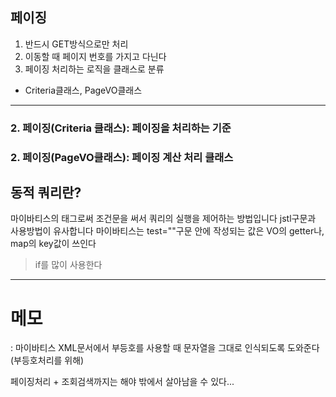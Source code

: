 ## 페이징

1. 반드시 GET방식으로만 처리
2. 이동할 때 페이지 번호를 가지고 다닌다
3. 페이징 처리하는 로직을 클래스로 분류

- Criteria클래스, PageVO클래스

---

### 2. 페이징(Criteria 클래스): 페이징을 처리하는 기준

### 2. 페이징(PageVO클래스): 페이징 계산 처리 클래스

## 동적 쿼리란?

마이바티스의 태그로써 조건문을 써서 쿼리의 실행을 제어하는 방법입니다
jstl구문과 사용방법이 유사합니다
마이바티스는 test=""구문 안에 작성되는 값은 VO의 getter나, map의 key값이 쓰인다

> if를 많이 사용한다

---

# 메모

<![CDATA[]]>: 마이바티스 XML문서에서 부등호를 사용할 때 문자열을 그대로 인식되도록 도와준다(부등호처리를 위해)

페이징처리 + 조회검색까지는 해야 밖에서 살아남을 수 있다...

